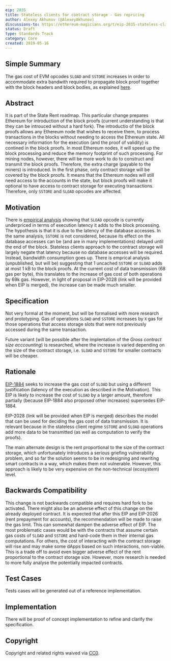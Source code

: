 ```yaml
---
eip: 2035
title: Stateless clients for contract storage - Gas repricing
author: Alexey Akhunov (@AlexeyAkhunov)
discussions-to: https://ethereum-magicians.org/t/eip-2035-stateless-clients-repricing-sload-and-sstore-to-pay-for-block-proofs/3284
status: Draft
type: Standards Track
category: Core
created: 2019-05-16
---
```


<!--You can leave these HTML comments in your merged EIP and delete the visible duplicate text guides, they will not appear and may be helpful to refer to if you edit it again. This is the suggested template for new EIPs. Note that an EIP number will be assigned by an editor. When opening a pull request to submit your EIP, please use an abbreviated title in the filename, `eip-draft_title_abbrev.md`. The title should be 44 characters or less.-->

## Simple Summary
<!--"If you can't explain it simply, you don't understand it well enough." Provide a simplified and layman-accessible explanation of the EIP.-->
The gas cost of EVM opcodes `SLOAD` and `SSTORE` increases in order to accommodate extra bandwith required to propagate block proof together with the block
headers and block bodies, as explained [here](https://medium.com/@akhounov/data-from-the-ethereum-stateless-prototype-8c69479c8abc).

## Abstract
<!--A short (~200 word) description of the technical issue being addressed.-->
It is part of the State Rent roadmap. This particular change prepares Ethereum for introduction of the block proofs (current understanding is that they
can be introuced without a hard fork). The introductio of the block proofs allows any Ethereum node that wishes to receive them, to process transactions
in the blocks without needing to access the Ethereum state. All necessary information for the execution (and the proof of validity) is contined in the
block proofs. In most Ethereum nodes, it will speed up the block processing and reduce the memory footprint of such processing. For mining nodes, however,
there will be more work to do to construct and transmit the block proofs. Therefore, the extra charge (payable to the miners) is introduced. In the first
phase, only contract storage will be covered by the block proofs. It means that the Ethereum nodes will still need access to the accounts in the state,
but block proofs will make it optional to have access to contract storage for executing transactions. Therefore, only `SSTORE` and `SLOAD` opcodes are
affected.

## Motivation
<!--The motivation is critical for EIPs that want to change the Ethereum protocol. It should clearly explain why the existing protocol specification is inadequate to address the problem that the EIP solves. EIP submissions without sufficient motivation may be rejected outright.-->
There is [empirical analysis](https://github.com/holiman/vmstats/blob/master/README.md) showing that `SLOAD` opcode is currently underpriced in terms
of execution latency it adds to the block processing. The hypothesis is that it is due to the latency of the database accesses. In the same
analysis, `SSTORE` is not considered, because its effect on the database accesses can be (and are in many implementations) delayed until the end of
the block. Stateless clients approach to the contract storage will largely negate that latency because no database accesses will be required.
Instead, bandwidth consumption goes up. There is emprical analysis (unpublished, but will be) suggesting that 1 uncached `SSTORE` or `SLOAD` adds
at most 1 kB to the block proofs. At the current cost of data transmission (68 gas per byte), this translates to the increase of gas cost of both
operations by 69k gas. However, in light of proposal in EIP-2028 (link will be provided when EIP is merged), the increase can be made much smaller.

## Specification
<!--The technical specification should describe the syntax and semantics of any new feature. The specification should be detailed enough to allow competing, interoperable implementations for any of the current Ethereum platforms (go-ethereum, parity, cpp-ethereum, ethereumj, ethereumjs, and [others](https://github.com/ethereum/wiki/wiki/Clients)).-->
Not very formal at the moment, but will be formalised with more research and prototyping. Gas of operations `SLOAD` and `SSTORE` increases by `X` gas
for those operations that access storage slots that were not previously accessed during the same transaction.

Future variant (will be possible after the implentation of the *Gross contract size acccounting*) is researched, where the increase is varied
depending on the size of the contract storage, i.e. `SLOAD` and `SSTORE` for smaller contracts will be cheaper.

## Rationale
<!--The rationale fleshes out the specification by describing what motivated the design and why particular design decisions were made. It should describe alternate designs that were considered and related work, e.g. how the feature is supported in other languages. The rationale may also provide evidence of consensus within the community, and should discuss important objections or concerns raised during discussion.-->
[EIP-1884](https://github.com/ethereum/EIPs/blob/master/EIPS/eip-1884.md) seeks to increase the gas cost of `SLOAD` but using a different justification
(latency of the execution as described in the Motivation). This EIP is likely to increase the cost of `SLOAD` by a larger amount, therefore partially
(because EIP-1884 also proposed other increases) supersedes EIP-1884.

EIP-2028 (link will be provided when EIP is merged) describes the model that can be used for deciding the gas cost of data transmission. It is relevant
because in the stateless client regime `SSTORE` and `SLOAD` operations add more data to be transmitted (as well as computation to verify the proofs).

The main alternate design is the rent proportional to the size of the contract storage, which unfortunately introduces a serious griefing
vulnerability problem, and so far the solution seems to be in redesigning and rewriting smart contracts in a way, which makes them not vulnerable.
However, this approach is likely to be very expensive on the non-technical (ecosystem) level.

## Backwards Compatibility
<!--All EIPs that introduce backwards incompatibilities must include a section describing these incompatibilities and their severity. The EIP must explain how the author proposes to deal with these incompatibilities. EIP submissions without a sufficient backwards compatibility treatise may be rejected outright.-->
This change is not backwards compatible and requires hard fork to be activated.
There might also be an adverse effect of this change on the already deployed contract. It is expected that after this EIP and
EIP-2026 (rent prepayment for accounts), the recommendation will be made to raise the gas limit. This can somewhat dampen the
adverse effect of EIP. The most problematic cases would be with the contracts that assume certain gas costs of `SLOAD`
and `SSTORE` and hard-code them in their internal gas computations. For others, the cost of interacting with the contract
storage will rise and may make some dApps based on such interactions, non-viable. This is a trade off to avoid even bigger
adverse effect of the rent proportional to the contract storage size. However, more research is needed to more fully
analyse the potentially impacted contracts.

## Test Cases
<!--Test cases for an implementation are mandatory for EIPs that are affecting consensus changes. Other EIPs can choose to include links to test cases if applicable.-->
Tests cases will be generated out of a reference implementation.

## Implementation
<!--The implementations must be completed before any EIP is given status "Final", but it need not be completed before the EIP is accepted. While there is merit to the approach of reaching consensus on the specification and rationale before writing code, the principle of "rough consensus and running code" is still useful when it comes to resolving many discussions of API details.-->
There will be proof of concept implementation to refine and clarify the specification.

## Copyright
Copyright and related rights waived via [CC0](https://creativecommons.org/publicdomain/zero/1.0/).

